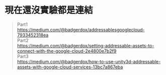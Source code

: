 ﻿# 現在還沒實驗都是連結

> Part1 <br>
> https://medium.com/@badgerdox/addressablesgooglecloud-7933452318ea <br>
> Part2 <br>
> https://medium.com/@badgerdox/setting-addressable-assets-to-connect-with-the-google-cloud-2e4800e7b2f9 <br>
> Part3 <br>
> https://medium.com/@badgerdox/how-to-use-unity3d-addressable-assets-with-google-cloud-services-13bc7a867eba
